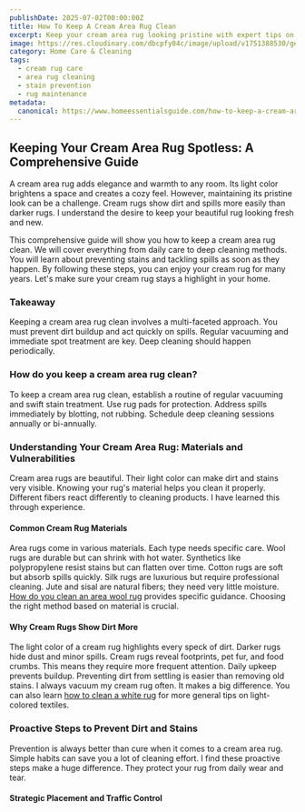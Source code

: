 ```yaml
---
publishDate: 2025-07-02T00:00:00Z
title: How To Keep A Cream Area Rug Clean
excerpt: Keep your cream area rug looking pristine with expert tips on preventing stains, routine cleaning, and effective spot removal techniques.
image: https://res.cloudinary.com/dbcpfy04c/image/upload/v1751388530/generated_image_1751388530_rym9su.webp
category: Home Care & Cleaning
tags:
  - cream rug care
  - area rug cleaning
  - stain prevention
  - rug maintenance
metadata:
  canonical: https://www.homeessentialsguide.com/how-to-keep-a-cream-area-rug-clean
---
```


## Keeping Your Cream Area Rug Spotless: A Comprehensive Guide

A cream area rug adds elegance and warmth to any room. Its light color brightens a space and creates a cozy feel. However, maintaining its pristine look can be a challenge. Cream rugs show dirt and spills more easily than darker rugs. I understand the desire to keep your beautiful rug looking fresh and new.

This comprehensive guide will show you how to keep a cream area rug clean. We will cover everything from daily care to deep cleaning methods. You will learn about preventing stains and tackling spills as soon as they happen. By following these steps, you can enjoy your cream rug for many years. Let's make sure your cream rug stays a highlight in your home.

### Takeaway

Keeping a cream area rug clean involves a multi-faceted approach. You must prevent dirt buildup and act quickly on spills. Regular vacuuming and immediate spot treatment are key. Deep cleaning should happen periodically.

### How do you keep a cream area rug clean?

To keep a cream area rug clean, establish a routine of regular vacuuming and swift stain treatment. Use rug pads for protection. Address spills immediately by blotting, not rubbing. Schedule deep cleaning sessions annually or bi-annually.

### Understanding Your Cream Area Rug: Materials and Vulnerabilities

Cream area rugs are beautiful. Their light color can make dirt and stains very visible. Knowing your rug's material helps you clean it properly. Different fibers react differently to cleaning products. I have learned this through experience.

#### Common Cream Rug Materials

Area rugs come in various materials. Each type needs specific care. Wool rugs are durable but can shrink with hot water. Synthetics like polypropylene resist stains but can flatten over time. Cotton rugs are soft but absorb spills quickly. Silk rugs are luxurious but require professional cleaning. Jute and sisal are natural fibers; they need very little moisture. [How do you clean an area wool rug](https://homeessentialsguide.com/how-do-you-clean-an-area-wool-rug) provides specific guidance. Choosing the right method based on material is crucial.

#### Why Cream Rugs Show Dirt More

The light color of a cream rug highlights every speck of dirt. Darker rugs hide dust and minor spills. Cream rugs reveal footprints, pet fur, and food crumbs. This means they require more frequent attention. Daily upkeep prevents buildup. Preventing dirt from settling is easier than removing old stains. I always vacuum my cream rug often. It makes a big difference. You can also learn [how to clean a white rug](https://homeessentialsguide.com/how-to-clean-a-white-rug) for more general tips on light-colored textiles.

### Proactive Steps to Prevent Dirt and Stains

Prevention is always better than cure when it comes to a cream area rug. Simple habits can save you a lot of cleaning effort. I find these proactive steps make a huge difference. They protect your rug from daily wear and tear.

#### Strategic Placement and Traffic Control

